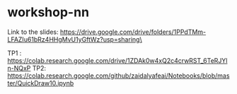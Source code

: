 # workshop-nn

Link to the slides: https://drive.google.com/drive/folders/1PPdTMm-LFAZIu61bRz4HHgMvU1yGftWz?usp=sharing\

TP1 : https://colab.research.google.com/drive/1ZDAk0w4xQ2c4crwRST_6TeRJYln-NQxP
TP2: https://colab.research.google.com/github/zaidalyafeai/Notebooks/blob/master/QuickDraw10.ipynb
